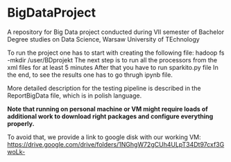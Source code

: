 # BigDataProject
A repository for Big Data project conducted during VII semester of Bachelor Degree studies on Data Science, Warsaw University of TEchnology

To run the project one has to start with creating the following file: hadoop fs -mkdir /user/BDprojekt
The next step is to run all the processors from the xml files for at least 5 minutes
After that you have to run sparkito.py file
In the end, to see the results one has to go thrugh ipynb file.

More detailed description for the testing pipeline is described in the ReportBigData file, which is in polish language.

**Note that running on personal machine or VM might require loads of additional work to download right packages and configure everything properly.**

To avoid that, we provide a link to google disk with our working VM: https://drive.google.com/drive/folders/1NGhgW72gCUh4ULpT34Dt97cxf3GwoLk-
